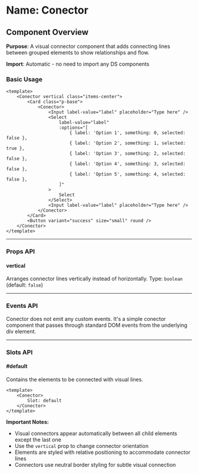 # Name: Conector
## Component Overview

**Purpose**: A visual connector component that adds connecting lines between grouped elements to show relationships and flow.

**Import**: Automatic - no need to import any DS components

### Basic Usage

```vue
<template>
    <Conector vertical class="items-center">
        <Card class="p-base">
            <Conector>
                <Input label-value="label" placeholder="Type here" />
                <Select
                    label-value="label"
                    :options="[
                        { label: 'Option 1', something: 0, selected: false },
                        { label: 'Option 2', something: 1, selected: true },
                        { label: 'Option 3', something: 2, selected: false },
                        { label: 'Option 4', something: 3, selected: false },
                        { label: 'Option 5', something: 4, selected: false },
                    ]"
                >
                    Select
                </Select>
                <Input label-value="label" placeholder="Type here" />
            </Conector>
        </Card>
        <Button variant="success" size="small" round />
    </Conector>
</template>
```

---

### Props API

#### vertical
Arranges connector lines vertically instead of horizontally. Type: `boolean` (default: `false`)

---

### Events API

Conector does not emit any custom events. It's a simple conector component that passes through standard DOM events from the underlying div element.

---

### Slots API

#### #default
Contains the elements to be connected with visual lines.

```vue
<template>
    <Conector>
        Slot: default
    </Conector>
</template>
```

**Important Notes:**
- Visual connectors appear automatically between all child elements except the last one
- Use the `vertical` prop to change connector orientation
- Elements are styled with relative positioning to accommodate connector lines
- Connectors use neutral border styling for subtle visual connection